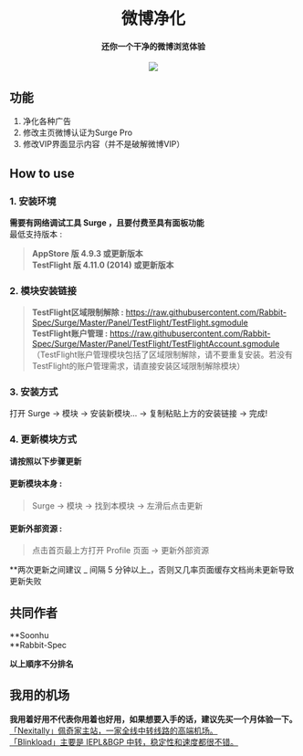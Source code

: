 <h1 align="center">微博净化</h1>

<h4 align="center">还你一个干净的微博浏览体验</h4>

<p align="center">
<img src="https://raw.githubusercontent.com/Rabbit-Spec/Surge/Master/Panel/Weibo/img/1.PNG"
<img src="https://raw.githubusercontent.com/Rabbit-Spec/Surge/Master/Panel/Weibo/img/2.PNG"
</p>

## 功能
1. 净化各种广告
2. 修改主页微博认证为Surge Pro
3. 修改VIP界面显示内容（并不是破解微博VIP）

## How to use
### 1. 安装环境
**需要有网络调试工具 Surge ，且要付费至具有面板功能**<br>
最低支持版本 :<br>
>**AppStore 版 4.9.3 或更新版本**<br>
>**TestFlight 版 4.11.0 (2014) 或更新版本**
### 2. 模块安装链接
> **TestFlight区域限制解除 :** https://raw.githubusercontent.com/Rabbit-Spec/Surge/Master/Panel/TestFlight/TestFlight.sgmodule<br>
> **TestFlight账户管理 :** https://raw.githubusercontent.com/Rabbit-Spec/Surge/Master/Panel/TestFlight/TestFlightAccount.sgmodule<br>
（TestFlight账户管理模块包括了区域限制解除，请不要重复安装。若没有TestFlight的账户管理需求，请直接安装区域限制解除模块）

### 3. 安装方式
打开 Surge -> 模块 -> 安装新模块... -> 复制粘贴上方的安装链接 -> 完成!
### 4. 更新模块方式
**请按照以下步骤更新**<br>
#### 更新模块本身 : 
>Surge -> 模块 -> 找到本模块 -> 左滑后点击更新<br>
#### 更新外部资源 : 
>点击首页最上方打开 Profile 页面 -> 更新外部资源 <br>

**两次更新之间建议 _ 间隔 5 分钟以上_，否则又几率页面缓存文档尚未更新导致更新失败<br>

## 共同作者
**Soonhu<br>
**Rabbit-Spec<br>

__以上順序不分排名__

## 我用的机场
**我用着好用不代表你用着也好用，如果想要入手的话，建议先买一个月体验一下。**<br>
[「Nexitally」佩奇家主站，一家全线中转线路的高端机场。](https://naixii.com/signupbyemail.aspx?MemberCode=0b532ff85dda43e595fb1ae17843ae6d20211110231626) <br>
[「Blinkload」主要是 IEPL&BGP 中转，稳定性和速度都很不错。](https://blinkload.to/aff/CLnL) <br>
